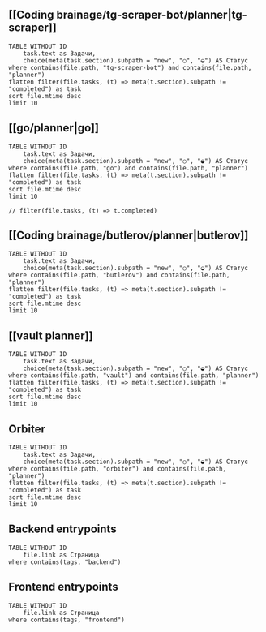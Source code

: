 ## [[Coding brainage/tg-scraper-bot/planner|tg-scraper]]
```dataview
TABLE WITHOUT ID
	task.text as Задачи,
	choice(meta(task.section).subpath = "new", "○", "◒") AS Статус
where contains(file.path, "tg-scraper-bot") and contains(file.path, "planner") 
flatten filter(file.tasks, (t) => meta(t.section).subpath != "completed") as task
sort file.mtime desc
limit 10
```

## [[go/planner|go]]
```dataview
TABLE WITHOUT ID
	task.text as Задачи,
	choice(meta(task.section).subpath = "new", "○", "◒") AS Статус
where contains(file.path, "go") and contains(file.path, "planner") 
flatten filter(file.tasks, (t) => meta(t.section).subpath != "completed") as task
sort file.mtime desc
limit 10

// filter(file.tasks, (t) => t.completed)
```

## [[Coding brainage/butlerov/planner|butlerov]]
```dataview
TABLE WITHOUT ID
	task.text as Задачи,
	choice(meta(task.section).subpath = "new", "○", "◒") AS Статус
where contains(file.path, "butlerov") and contains(file.path, "planner") 
flatten filter(file.tasks, (t) => meta(t.section).subpath != "completed") as task
sort file.mtime desc
limit 10
```

## [[vault planner]]
```dataview
TABLE WITHOUT ID
	task.text as Задачи,
	choice(meta(task.section).subpath = "new", "○", "◒") AS Статус
where contains(file.path, "vault") and contains(file.path, "planner") 
flatten filter(file.tasks, (t) => meta(t.section).subpath != "completed") as task
sort file.mtime desc
limit 10
```

## Orbiter
```dataview
TABLE WITHOUT ID
	task.text as Задачи,
	choice(meta(task.section).subpath = "new", "○", "◒") AS Статус
where contains(file.path, "orbiter") and contains(file.path, "planner") 
flatten filter(file.tasks, (t) => meta(t.section).subpath != "completed") as task
sort file.mtime desc
limit 10
```

## Backend entrypoints
```dataview
TABLE WITHOUT ID
	file.link as Страница
where contains(tags, "backend")
```


## Frontend entrypoints
```dataview
TABLE WITHOUT ID
	file.link as Страница
where contains(tags, "frontend")
```


